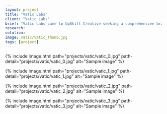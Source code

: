 ```yaml
---
layout: project
title: "Vatic Labs"
client: "Vatic Labs"
brief: "Vatic Labs came to UpShift Creative seeking a comprehensive brand identity that is engaging and responsive to various mediums. Their demographic included graduate students interested in quantitative trading. I worked closely with the art director to execute concepts and provide ideas while maintaining our audience and client in mind."
research:
solution:
image: vatic/vatic_thumb.jpg
tags: [project]
---
```


{% include image.html path="projects/vatic/vatic_0.jpg" path-detail="projects/vatic/vatic_0.jpg" alt="Sample image" %}



{% include image.html path="projects/vatic/vatic_1.jpg" path-detail="projects/vatic/vatic_1.jpg" alt="Sample image" %}


{% include image.html path="projects/vatic/vatic_2.jpg" path-detail="projects/vatic/vatic_2.jpg" alt="Sample image" %}



{% include image.html path="projects/vatic/vatic_3.jpg" path-detail="projects/vatic/vatic_3.jpg" alt="Sample image" %}

